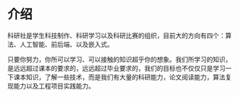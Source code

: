 # 介绍

科研社是学生科技制作、科研学习以及科研比赛的组织，目前大的方向有四个：算法、人工智能、前后端、以及嵌入式。

只要你努力，你所可以学习、可以接触的知识超乎你的想象。我们所学习的知识，是远远超过课本的要求的，远远超过毕业要求的，我们的目标也不仅仅只是学习一下课本知识，了解一些技术，而是我们有大量的科研能力，论文阅读能力，算法复现能力以及工程项目实践能力。